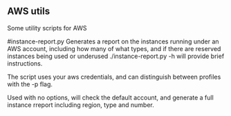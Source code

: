 AWS utils
--------

Some utility scripts for AWS 

#instance-report.py
Generates a report on the instances running under an AWS account, including
how many of what types, and if there are reserved instances being used or
underused ./instance-report.py -h will provide brief instructions.

The script uses your aws credentials, and can distinguish between profiles with
the -p flag. 

Used with no options, will check the default account, and generate a full
instance rreport including region, type and number. 

